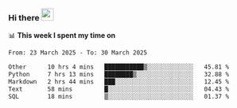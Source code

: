 ### Hi there <a href="https://www.gautamkrishnar.com/"><img src="https://media.giphy.com/media/hvRJCLFzcasrR4ia7z/giphy.gif" width="25px"></a>

📊 **This week I spent my time on**

<!--START_SECTION:waka-->

```txt
From: 23 March 2025 - To: 30 March 2025

Other      10 hrs 4 mins   ███████████▒░░░░░░░░░░░░░   45.81 %
Python     7 hrs 13 mins   ████████▒░░░░░░░░░░░░░░░░   32.88 %
Markdown   2 hrs 44 mins   ███░░░░░░░░░░░░░░░░░░░░░░   12.45 %
Text       58 mins         █░░░░░░░░░░░░░░░░░░░░░░░░   04.43 %
SQL        18 mins         ▒░░░░░░░░░░░░░░░░░░░░░░░░   01.37 %
```

<!--END_SECTION:waka-->
